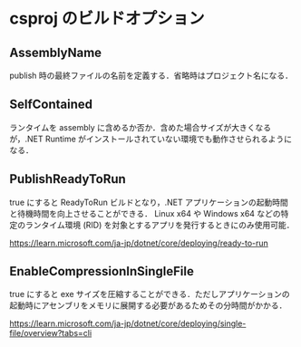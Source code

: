 # csproj のビルドオプション

## AssemblyName

publish 時の最終ファイルの名前を定義する．省略時はプロジェクト名になる．

## SelfContained

ランタイムを assembly に含めるか否か．含めた場合サイズが大きくなるが，.NET Runtime がインストールされていない環境でも動作させられるようになる．

## PublishReadyToRun

true にすると ReadyToRun ビルドとなり，.NET アプリケーションの起動時間と待機時間を向上させることができる．
Linux x64 や Windows x64 などの特定のランタイム環境 (RID) を対象とするアプリを発行するときにのみ使用可能．

https://learn.microsoft.com/ja-jp/dotnet/core/deploying/ready-to-run

## EnableCompressionInSingleFile

true にすると exe サイズを圧縮することができる．ただしアプリケーションの起動時にアセンブリをメモリに展開する必要があるためその分時間がかかる．

https://learn.microsoft.com/ja-jp/dotnet/core/deploying/single-file/overview?tabs=cli

